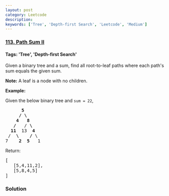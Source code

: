 ```yaml
---
layout: post
category: Leetcode
description: 
keywords: ['Tree', 'Depth-first Search', 'Leetcode', 'Medium']
---
```

### [113. Path Sum II](https://leetcode.com/problems/path-sum-ii)

#### Tags: 'Tree', 'Depth-first Search'

<div class="content__u3I1 question-content__JfgR"><div><p>Given a binary tree and a sum, find all root-to-leaf paths where each path's sum equals the given sum.</p>
<p><strong>Note:</strong> A leaf is a node with no children.</p>
<p><strong>Example:</strong></p>
<p>Given the below binary tree and <code>sum = 22</code>,</p>
<pre>      <strong>5</strong>
     <strong>/ \</strong>
    <strong>4   8</strong>
   <strong>/</strong>   / <strong>\</strong>
  <strong>11</strong>  13  <strong>4</strong>
 /  <strong>\</strong>    <strong>/</strong> \
7    <strong>2</strong>  <strong>5</strong>   1
</pre>
<p>Return:</p>
<pre>[
   [5,4,11,2],
   [5,8,4,5]
]
</pre>
</div></div>

### Solution

